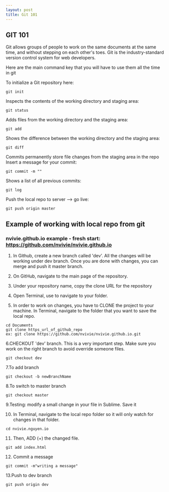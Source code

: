 ```yaml
---
layout: post
title: Git 101
---
```


## GIT 101
Git allows groups of people to work on the same documents at the same time, and without stepping on each other's toes. Git is the industry-standard version control system for web developers.

Here are the main command key that you will have to use them all the time in git


To initialize a Git repository here:

```
git init
```

Inspects the contents of the working directory and staging area:

```
git status
```

Adds files from the working directory and the staging area:

```
git add     
```

Shows the difference between the working directory and the staging area:

```
git diff    
```

Commits permanently store file changes from the staging area in the repo
Insert a message for your commit:

```
git commit -m "" 
```

Shows a list of all previous commits:

```
git log     
```

Push the local repo to server --> go live:

```
git push origin master 
```


## Example of working with local repo from git

### nvivie.github.io example - fresh start: https://github.com/nvivie/nvivie.github.io

1. In Github, create a new branch called 'dev'. All the changes will be working under dev branch. Once you are done with changes, you can merge and push it master branch.

2. On GitHub, navigate to the main page of the repository.

3. Under your repository name, copy the clone URL for the repository

4. Open Terminal, use <cd> to navigate to your folder.

5. In order to work on changes, you have to CLONE the project to your machine. In Terminal, navigate to the folder that you want to save the local repo.

```
cd Documents 
git clone https_url_of_github_repo
ex: git clone https://github.com/nvivie/nvivie.github.io.git
```

6.CHECKOUT 'dev' branch. This is a very important step. Make sure you work on the right branch to avoid override someone files.

```
git checkout dev
```

7.To add branch

```
git checkout -b newBranchName
```

8.To switch to master branch

```
git checkout master
```

9.Testing: modify a small change in your file in Sublime. Save it


10. In Terminal, navigate to the local repo folder so it will only watch for changes in that folder.

```
cd nvivie.nguyen.io
```

11. Then, ADD (+) the changed file.

```
git add index.html
```

12. Commit a message

```
git commit -m"writing a message"
```

13.Push to dev branch

```
git push origin dev
```


